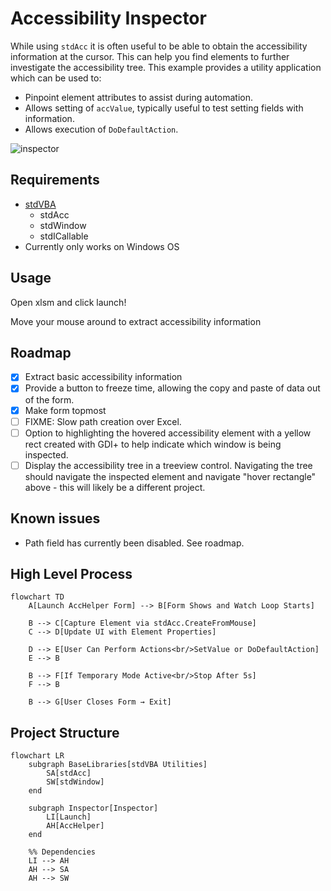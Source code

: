 <!--
    {
        "description": "Accessibility Inspector",
        "tags":["ui", "window", "automation", "embedding"],
        "deps":["stdAcc", "stdProcess", "stdWindow", "stdICallable"]
    }
-->

# Accessibility Inspector

While using `stdAcc` it is often useful to be able to obtain the accessibility information at the cursor. This can help you find elements to further investigate the accessibility tree. This example provides a utility application which can be used to:

* Pinpoint element attributes to assist during automation.
* Allows setting of `accValue`, typically useful to test setting fields with information.
* Allows execution of `DoDefaultAction`.


![inspector](./docs/inspector.png)

## Requirements

* [stdVBA](http://github.com/sancarn/stdVBA)
    * stdAcc
    * stdWindow
    * stdICallable
* Currently only works on Windows OS

## Usage

Open xlsm and click launch!

Move your mouse around to extract accessibility information

## Roadmap

* [X] Extract basic accessibility information
* [X] Provide a button to freeze time, allowing the copy and paste of data out of the form.
* [X] Make form topmost
* [ ] FIXME: Slow path creation over Excel.
* [ ] Option to highlighting the hovered accessibility element with a yellow rect created with GDI+ to help indicate which window is being inspected.
* [ ] Display the accessibility tree in a treeview control. Navigating the tree should navigate the inspected element and navigate "hover rectangle" above - this will likely be a different project.

## Known issues

* Path field has currently been disabled. See roadmap.

## High Level Process

```mermaid
flowchart TD
    A[Launch AccHelper Form] --> B[Form Shows and Watch Loop Starts]

    B --> C[Capture Element via stdAcc.CreateFromMouse]
    C --> D[Update UI with Element Properties]

    D --> E[User Can Perform Actions<br/>SetValue or DoDefaultAction]
    E --> B

    B --> F[If Temporary Mode Active<br/>Stop After 5s]
    F --> B

    B --> G[User Closes Form → Exit]
```

## Project Structure

```mermaid
flowchart LR
    subgraph BaseLibraries[stdVBA Utilities]
        SA[stdAcc]
        SW[stdWindow]
    end

    subgraph Inspector[Inspector]
        LI[Launch]
        AH[AccHelper]
    end

    %% Dependencies
    LI --> AH
    AH --> SA
    AH --> SW
```